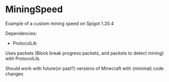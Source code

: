 # MiningSpeed
 Example of a custom mining speed on Spigot 1.20.4

Dependencies:
- ProtocolLib

Uses packets (Block break progress packets, and packets to detect mining) with ProtocolLib.

Should work with future(or past?) versions of Minecraft with (minimal) code changes
<!-- This could be done better by listening for a Player Action packet, and listening for the block dig start, end and cancel, instead of using an arm animation event -->
